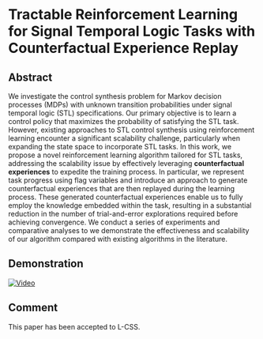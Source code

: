 # Tractable Reinforcement Learning for Signal Temporal Logic Tasks with Counterfactual Experience Replay

## Abstract

We investigate the control synthesis problem for Markov decision processes (MDPs) with unknown transition probabilities under signal temporal logic (STL) specifications. Our primary objective is to learn a control policy that maximizes the probability of satisfying the STL task.  However, existing approaches to STL control synthesis using reinforcement learning encounter a significant scalability challenge, particularly when expanding the state space to incorporate STL tasks. In this work, we propose a novel reinforcement learning algorithm tailored for STL tasks, addressing the scalability issue by effectively leveraging **counterfactual experiences** to expedite the training process. In particular, we represent task progress using flag variables and introduce an approach to generate counterfactual experiences that are then replayed during the learning process. These generated counterfactual experiences enable us to fully employ the knowledge embedded within the task, resulting in a substantial reduction in the number of trial-and-error explorations required before achieving convergence. We conduct  a series of experiments and comparative analyses to we demonstrate the effectiveness and scalability of our algorithm compared with existing algorithms in the literature.

## Demonstration

[![Video]()](https://github.com/WSQsGithub/TimeRobustLearning/assets/70429350/5e0114a4-abae-408d-8909-5cd21170de1a)


## Comment

This paper has been accepted to L-CSS.
